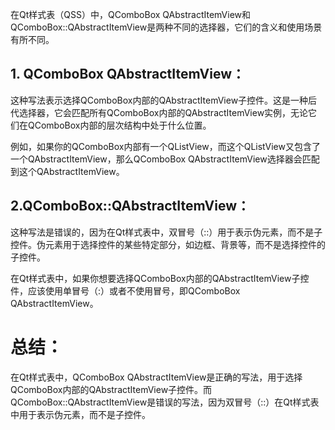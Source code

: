 在Qt样式表（QSS）中，QComboBox QAbstractItemView和QComboBox::QAbstractItemView是两种不同的选择器，它们的含义和使用场景有所不同。

## 1. QComboBox QAbstractItemView：
这种写法表示选择QComboBox内部的QAbstractItemView子控件。这是一种后代选择器，它会匹配所有QComboBox内部的QAbstractItemView实例，无论它们在QComboBox内部的层次结构中处于什么位置。

例如，如果你的QComboBox内部有一个QListView，而这个QListView又包含了一个QAbstractItemView，那么QComboBox QAbstractItemView选择器会匹配到这个QAbstractItemView。

## 2.QComboBox::QAbstractItemView：
这种写法是错误的，因为在Qt样式表中，双冒号（::）用于表示伪元素，而不是子控件。伪元素用于选择控件的某些特定部分，如边框、背景等，而不是选择控件的子控件。

在Qt样式表中，如果你想要选择QComboBox内部的QAbstractItemView子控件，应该使用单冒号（:）或者不使用冒号，即QComboBox QAbstractItemView。

# 总结：
在Qt样式表中，QComboBox QAbstractItemView是正确的写法，用于选择QComboBox内部的QAbstractItemView子控件。而QComboBox::QAbstractItemView是错误的写法，因为双冒号（::）在Qt样式表中用于表示伪元素，而不是子控件。